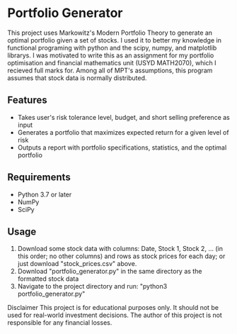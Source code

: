 
# Portfolio Generator

This project uses Markowitz's Modern Portfolio Theory to generate an optimal portfolio given a set of stocks. I used it to better my knowledge in functional programing with python and the scipy, numpy, and matplotlib librarys. I was motivated to write this as an assignment for my portfolio optimisation and financial mathematics unit (USYD MATH2070), which I recieved full marks for. Among all of MPT's assumptions, this program assumes that stock data is normally distributed.

## Features

- Takes user's risk tolerance level, budget, and short selling preference as input
- Generates a portfolio that maximizes expected return for a given level of risk
- Outputs a report with portfolio specifications, statistics, and the optimal portfolio

## Requirements

- Python 3.7 or later
- NumPy
- SciPy

## Usage

1. Download some stock data with columns: Date, Stock 1, Stock 2, ... (in this order; no other columns) and rows as stock prices for each day; or just download "stock_prices.csv" above.
2. Download "portfolio_generator.py" in the same directory as the formatted stock data
3. Navigate to the project directory and run: "python3 portfolio_generator.py"

Disclaimer
This project is for educational purposes only. It should not be used for real-world investment decisions. The author of this project is not responsible for any financial losses.

